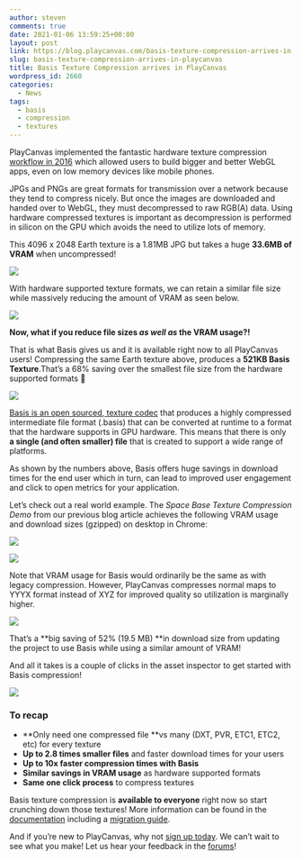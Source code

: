 ```yaml
---
author: steven
comments: true
date: 2021-01-06 13:59:25+00:00
layout: post
link: https://blog.playcanvas.com/basis-texture-compression-arrives-in-playcanvas/
slug: basis-texture-compression-arrives-in-playcanvas
title: Basis Texture Compression arrives in PlayCanvas
wordpress_id: 2660
categories:
  - News
tags:
  - basis
  - compression
  - textures
---
```


PlayCanvas implemented the fantastic hardware texture compression [workflow in 2016](https://blog.playcanvas.com/webgl-texture-compression-made-easy/#more-2426) which allowed users to build bigger and better WebGL apps, even on low memory devices like mobile phones.

JPGs and PNGs are great formats for transmission over a network because they tend to compress nicely. But once the images are downloaded and handed over to WebGL, they must decompressed to raw RGB(A) data. Using hardware compressed textures is important as decompression is performed in silicon on the GPU which avoids the need to utilize lots of memory.

This 4096 x 2048 Earth texture is a 1.81MB JPG but takes a huge **33.6MB of VRAM** when uncompressed!

![](https://blog.playcanvas.com/wp-content/uploads/2020/12/Earth-Color4096-1024x512.jpg)

With hardware supported texture formats, we can retain a similar file size while massively reducing the amount of VRAM as seen below.

![](https://blog.playcanvas.com/wp-content/uploads/2020/12/Legacy-Texture-Settings.png)

**Now, what if you reduce file sizes _as well as_ the VRAM usage?!**

That is what Basis gives us and it is available right now to all PlayCanvas users! Compressing the same Earth texture above, produces a **521KB Basis Texture**.That’s a 68% saving over the smallest file size from the hardware supported formats 💪

![](https://blog.playcanvas.com/wp-content/uploads/2020/12/Basis-Texture-Settings.png)

[Basis is an open sourced, texture codec](https://github.com/BinomialLLC/basis_universal) that produces a highly compressed intermediate file format (.basis) that can be converted at runtime to a format that the hardware supports in GPU hardware. This means that there is only **a single (and often smaller) file** that is created to support a wide range of platforms.

As shown by the numbers above, Basis offers huge savings in download times for the end user which in turn, can lead to improved user engagement and click to open metrics for your application.

Let’s check out a real world example. The _Space Base Texture Compression Demo_ from our previous blog article achieves the following VRAM usage and download sizes (gzipped) on desktop in Chrome:

![](https://blog.playcanvas.com/wp-content/uploads/2020/12/Basis-Texture-Compression-Comparison-1024x439.jpeg)

![](https://blog.playcanvas.com/wp-content/uploads/2021/01/image-7-1024x384.png)

Note that VRAM usage for Basis would ordinarily be the same as with legacy compression. However, PlayCanvas compresses normal maps to YYYX format instead of XYZ for improved quality so utilization is marginally higher.

![](https://blog.playcanvas.com/wp-content/uploads/2021/01/image-8-1024x384.png)

That’s a **big saving of 52% (19.5 MB) **in download size from updating the project to use Basis while using a similar amount of VRAM!

And all it takes is a couple of clicks in the asset inspector to get started with Basis compression!

![](https://blog.playcanvas.com/wp-content/uploads/2020/12/enable-basis-texture-compression.gif)

### To recap

- **Only need one compressed file **vs many (DXT, PVR, ETC1, ETC2, etc) for every texture
- **Up to 2.8 times smaller files** and faster download times for your users
- **Up to 10x faster compression times with Basis**
- **Similar savings in VRAM usage** as hardware supported formats
- **Same one click process** to compress textures

Basis texture compression is **available to everyone** right now so start crunching down those textures! More information can be found in the [documentation](http://developer.playcanvas.com/en/user-manual/assets/textures/texture-compression/) including a [migration guide](http://developer.playcanvas.com/en/user-manual/assets/textures/texture-compression/#migrating-from-legacy-to-basis-texture-compression).

And if you’re new to PlayCanvas, why not [sign up today](https://playcanvas.com/). We can’t wait to see what you make! Let us hear your feedback in the [forums](https://forum.playcanvas.com/)!
